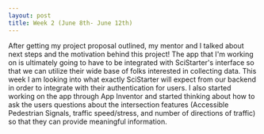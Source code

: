 ```yaml
---
layout: post
title: Week 2 (June 8th- June 12th)
---
```


After getting my project proposal outlined, my mentor and I talked about next steps and the motivation behind this project! The app that I'm working on is ultimately going to have to be integrated with SciStarter's interface so that we can utilize their wide base of folks interested in collecting data. This week I am looking into what exactly SciStarter will expect from our backend in order to integrate with their authentication for users. I also started working on the app through App Inventor and started thinking about how to ask the users questions about the intersection features (Accessible Pedestrian Signals, traffic speed/stress, and number of directions of traffic) so that they can provide meaningful information.
